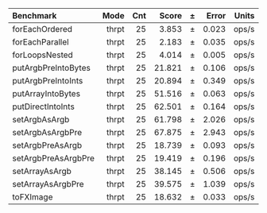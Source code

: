 Benchmark | Mode | Cnt | Score | ± | Error | Units
:---------|-----:|----:|------:|---|------:|-----:
forEachOrdered | thrpt | 25 | 3.853 | ± | 0.023 | ops/s
forEachParallel | thrpt | 25 | 2.183 | ± | 0.035 | ops/s
forLoopsNested | thrpt | 25 | 4.014 | ± | 0.005 | ops/s
putArgbPreIntoBytes | thrpt | 25 | 21.821 | ± | 0.106 | ops/s
putArgbPreIntoInts | thrpt | 25 | 20.894 | ± | 0.349 | ops/s
putArrayIntoBytes | thrpt | 25 | 51.516 | ± | 0.063 | ops/s
putDirectIntoInts | thrpt | 25 | 62.501 | ± | 0.164 | ops/s
setArgbAsArgb | thrpt | 25 | 61.798 | ± | 2.026 | ops/s
setArgbAsArgbPre | thrpt | 25 | 67.875 | ± | 2.943 | ops/s
setArgbPreAsArgb | thrpt | 25 | 18.739 | ± | 0.093 | ops/s
setArgbPreAsArgbPre | thrpt | 25 | 19.419 | ± | 0.196 | ops/s
setArrayAsArgb | thrpt | 25 | 38.145 | ± | 0.506 | ops/s
setArrayAsArgbPre | thrpt | 25 | 39.575 | ± | 1.039 | ops/s
toFXImage | thrpt | 25 | 18.632 | ± | 0.033 | ops/s
